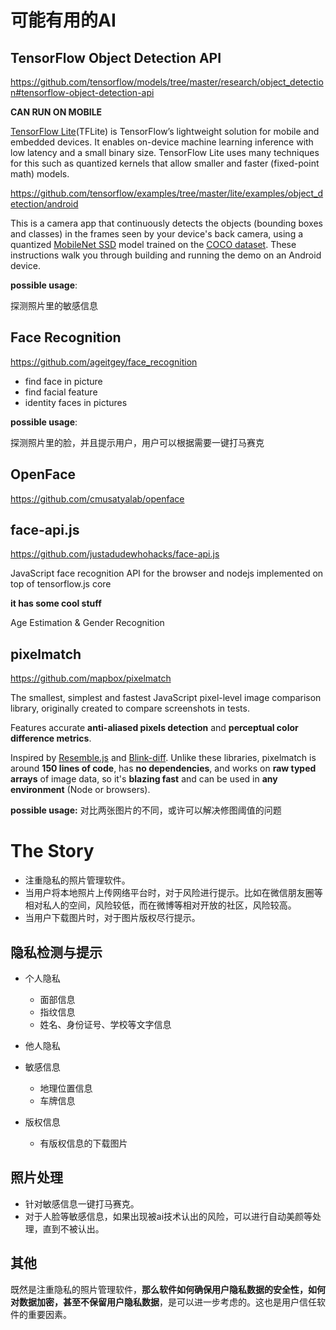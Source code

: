 # 可能有用的AI

## TensorFlow Object Detection API

https://github.com/tensorflow/models/tree/master/research/object_detection#tensorflow-object-detection-api

**CAN RUN ON MOBILE** 

[TensorFlow Lite](https://www.tensorflow.org/mobile/tflite/)(TFLite) is TensorFlow’s lightweight solution for mobile and embedded devices. It enables on-device machine learning inference with low latency and a small binary size. TensorFlow Lite uses many techniques for this such as quantized kernels that allow smaller and faster (fixed-point math) models.

https://github.com/tensorflow/examples/tree/master/lite/examples/object_detection/android

This is a camera app that continuously detects the objects (bounding boxes and classes) in the frames seen by your device's back camera, using a quantized [MobileNet SSD](https://github.com/tensorflow/models/tree/master/research/object_detection) model trained on the [COCO dataset](http://cocodataset.org/). These instructions walk you through building and running the demo on an Android device.

**possible usage**:

探测照片里的敏感信息



## Face Recognition

https://github.com/ageitgey/face_recognition

* find face in picture
* find facial feature
* identity faces in pictures

**possible usage**:

探测照片里的脸，并且提示用户，用户可以根据需要一键打马赛克



## OpenFace

https://github.com/cmusatyalab/openface



## face-api.js

https://github.com/justadudewhohacks/face-api.js

JavaScript face recognition API for the browser and nodejs implemented on top of tensorflow.js core

**it has some cool stuff**

Age Estimation & Gender Recognition



## pixelmatch

https://github.com/mapbox/pixelmatch

The smallest, simplest and fastest JavaScript pixel-level image comparison library, originally created to compare screenshots in tests.

Features accurate **anti-aliased pixels detection** and **perceptual color difference metrics**.

Inspired by [Resemble.js](https://github.com/Huddle/Resemble.js) and [Blink-diff](https://github.com/yahoo/blink-diff). Unlike these libraries, pixelmatch is around **150 lines of code**, has **no dependencies**, and works on **raw typed arrays** of image data, so it's **blazing fast** and can be used in **any environment** (Node or browsers).

**possible usage:**
对比两张图片的不同，或许可以解决修图阈值的问题

# The Story

* 注重隐私的照片管理软件。
* 当用户将本地照片上传网络平台时，对于风险进行提示。比如在微信朋友圈等相对私人的空间，风险较低，而在微博等相对开放的社区，风险较高。
* 当用户下载图片时，对于图片版权尽行提示。



## 隐私检测与提示

* 个人隐私

  * 面部信息
  * 指纹信息
  * 姓名、身份证号、学校等文字信息

* 他人隐私

* 敏感信息

  * 地理位置信息
  * 车牌信息

* 版权信息

  * 有版权信息的下载图片

    

## 照片处理

* 针对敏感信息一键打马赛克。
* 对于人脸等敏感信息，如果出现被ai技术认出的风险，可以进行自动美颜等处理，直到不被认出。



## 其他

既然是注重隐私的照片管理软件，**那么软件如何确保用户隐私数据的安全性，如何对数据加密，甚至不保留用户隐私数据**，是可以进一步考虑的。这也是用户信任软件的重要因素。
